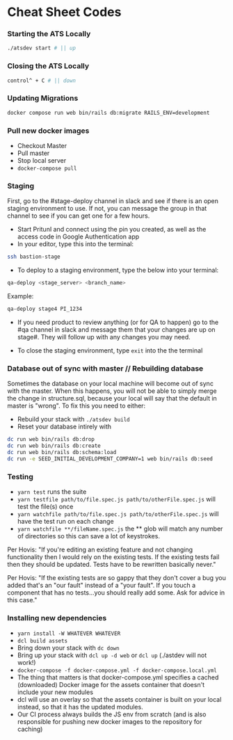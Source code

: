 # Cheat Sheet Codes

### Starting the ATS Locally

```sh
./atsdev start # || up
```
### Closing the ATS Locally

```sh
control^ + C # || down
```

### Updating Migrations

```sh
docker compose run web bin/rails db:migrate RAILS_ENV=development
```

### Pull new docker images

- Checkout Master
- Pull master
- Stop local server
- `docker-compose pull`

### Staging

First, go to the #stage-deploy channel in slack and see if there is an open staging environment to use. If not, you can message the group in that channel to see if you can get one for a few hours.

- Start PritunI and connect using the pin you created, as well as the access code in Google Authentication app
- In your editor, type this into the terminal:

```sh
ssh bastion-stage
```

- To deploy to a staging environment, type the below into your terminal:

```sh
qa-deploy <stage_server> <branch_name>
```
Example:
```sh
qa-deploy stage4 PI_1234
```
- If you need product to review anything (or for QA to happen) go to the #qa channel in slack and message them that your changes are up on stage#. They will follow up with any changes you may need.

- To close the staging environment, type ```exit``` into the the terminal

### Database out of sync with master // Rebuilding database

Sometimes the database on your local machine will become out of sync with the master. When this happens, you will not be able to simply merge the change in structure.sql, because your local will say that the default in master is "wrong". To fix this you need to either:

- Rebuild your stack with ```./atsdev build```
- Reset your database intirely with 
```sh 
dc run web bin/rails db:drop
dc run web bin/rails db:create
dc run web bin/rails db:schema:load
dc run -e SEED_INITIAL_DEVELOPMENT_COMPANY=1 web bin/rails db:seed
```

### Testing

- ```yarn test``` runs the suite
- ```yarn testfile path/to/file.spec.js path/to/otherFile.spec.js``` will test the file(s) once
- ```yarn watchfile path/to/file.spec.js path/to/otherFile.spec.js``` will have the test run on each change
- ```yarn watchfile **/fileName.spec.js``` the ** glob will match any number of directories so this can save a lot of keystrokes.

Per Hovis: "If you're editing an existing feature and not changing functionality then I would rely on the existing tests. If the existing tests fail then they should be updated.  Tests have to be rewritten basically never."

Per Hovis: "If the existing tests are so gappy that they don't cover a bug you added that's an "our fault" instead of a "your fault". If you touch a component that has no tests...you should really add some. Ask for advice in this case."

### Installing new dependencies
- ```yarn install -W WHATEVER WHATEVER```
- ```dcl build assets```
- Bring down your stack with ```dc down```
- Bring up your stack with ```dcl up -d web``` or ```dcl up``` (./astdev will not work!)
- ```docker-compose -f docker-compose.yml -f docker-compose.local.yml```
- The thing that matters is that docker-compose.yml specifies a cached (downloaded) Docker image for the assets container that doesn't include your new modules
- dcl will use an overlay so that the assets container is built on your local instead, so that it has the updated modules.
- Our CI process always builds the JS env from scratch (and is also responsible for pushing new docker images to the repository for caching)

